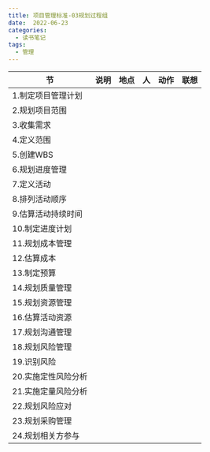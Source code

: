 ```yaml
---
title: 项目管理标准-03规划过程组
date:  2022-06-23
categories:
  - 读书笔记
tags:
  - 管理
---
```


| 节                  | 说明 | 地点 | 人   | 动作 | 联想 |
| ------------------- | ---- | ---- | ---- | ---- | ---- |
| 1.制定项目管理计划  |      |      |      |      |      |
| 2.规划项目范围      |      |      |      |      |      |
| 3.收集需求          |      |      |      |      |      |
| 4.定义范围          |      |      |      |      |      |
| 5.创建WBS           |      |      |      |      |      |
| 6.规划进度管理      |      |      |      |      |      |
| 7.定义活动          |      |      |      |      |      |
| 8.排列活动顺序      |      |      |      |      |      |
| 9.估算活动持续时间  |      |      |      |      |      |
| 10.制定进度计划     |      |      |      |      |      |
| 11.规划成本管理     |      |      |      |      |      |
| 12.估算成本         |      |      |      |      |      |
| 13.制定预算         |      |      |      |      |      |
| 14.规划质量管理     |      |      |      |      |      |
| 15.规划资源管理     |      |      |      |      |      |
| 16.估算活动资源     |      |      |      |      |      |
| 17.规划沟通管理     |      |      |      |      |      |
| 18.规划风险管理     |      |      |      |      |      |
| 19.识别风险         |      |      |      |      |      |
| 20.实施定性风险分析 |      |      |      |      |      |
| 21.实施定量风险分析 |      |      |      |      |      |
| 22.规划风险应对     |      |      |      |      |      |
| 23.规划采购管理     |      |      |      |      |      |
| 24.规划相关方参与   |      |      |      |      |      |



